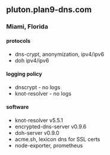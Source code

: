## pluton.plan9-dns.com 
### Miami, Florida

#### protocols
- dns-crypt, anonymization, ipv4/ipv6
- doh ipv4/ipv6

#### logging policy
- dnscrypt - no logs
- knot-resolver - no logs

#### software
- knot-resolver v5.5.1
- encrypted-dns-server v0.9.6
- doh-server v0.9.0
- acme.sh, lexicon dns for SSL certs
- node-exporter, prometheus
